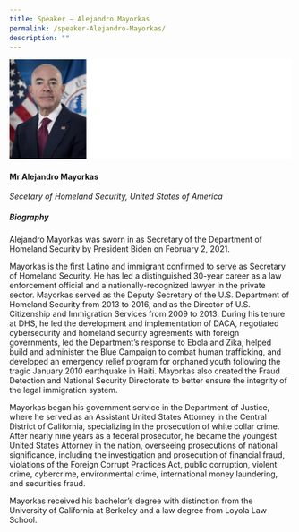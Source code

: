 ```yaml
---
title: Speaker – Alejandro Mayorkas
permalink: /speaker-Alejandro-Mayorkas/
description: ""
---
```

![](/images/Speakers/Alejandro%20Mayorkas.jpg)

#### **Mr Alejandro Mayorkas**

*Secetary of Homeland Security, United States of America*  

##### **Biography**
Alejandro Mayorkas was sworn in as Secretary of the Department of Homeland Security by President Biden on February 2, 2021.  

Mayorkas is the first Latino and immigrant confirmed to serve as Secretary of Homeland Security. He has led a distinguished 30-year career as a law enforcement official and a nationally-recognized lawyer in the private sector. Mayorkas served as the Deputy Secretary of the U.S. Department of Homeland Security from 2013 to 2016, and as the Director of U.S. Citizenship and Immigration Services from 2009 to 2013. During his tenure at DHS, he led the development and implementation of DACA, negotiated cybersecurity and homeland security agreements with foreign governments, led the Department’s response to Ebola and Zika, helped build and administer the Blue Campaign to combat human trafficking, and developed an emergency relief program for orphaned youth following the tragic January 2010 earthquake in Haiti. Mayorkas also created the Fraud Detection and National Security Directorate to better ensure the integrity of the legal immigration system.

Mayorkas began his government service in the Department of Justice, where he served as an Assistant United States Attorney in the Central District of California, specializing in the prosecution of white collar crime. After nearly nine years as a federal prosecutor, he became the youngest United States Attorney in the nation, overseeing prosecutions of national significance, including the investigation and prosecution of financial fraud, violations of the Foreign Corrupt Practices Act, public corruption, violent crime, cybercrime, environmental crime, international money laundering, and securities fraud.

Mayorkas received his bachelor’s degree with distinction from the University of California at Berkeley and a law degree from Loyola Law School.